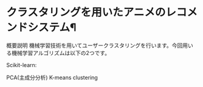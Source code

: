# クラスタリングを用いたアニメのレコメンドシステム¶
概要説明
機械学習技術を用いてユーザークラスタリングを行います。今回用いる機械学習アルゴリズムは以下の2つです。

Scikit-learn:

PCA(主成分分析)
K-means clustering
